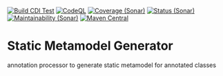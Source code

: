 [![Build CDI Test](https://github.com/guhilling/java-metamodel-generator/actions/workflows/maven.yml/badge.svg)](https://github.com/guhilling/java-metamodel-generator/actions/workflows/maven.yml)
[![CodeQL](https://github.com/guhilling/java-metamodel-generator/actions/workflows/codeql-analysis.yml/badge.svg)](https://github.com/guhilling/java-metamodel-generator/actions/workflows/codeql-analysis.yml)
[![Coverage (Sonar)](https://sonarcloud.io/api/project_badges/measure?project=de.hilling.lang.metamodel%3Ametamodel-generator&metric=coverage)](https://sonarcloud.io/dashboard?id=de.hilling.lang.metamodel%3Ametamodel-generator)
[![Status (Sonar)](https://sonarcloud.io/api/project_badges/measure?project=de.hilling.junit.cdi%3Ajava-metamodel-generator&metric=alert_status)](https://sonarcloud.io/dashboard?id=de.hilling.lang.metamodel%3Ametamodel-generator)
[![Maintainability (Sonar)](https://sonarcloud.io/api/project_badges/measure?project=de.hilling.lang.metamodel%3Ametamodel-generator&metric=sqale_rating)](https://sonarcloud.io/dashboard?id=de.hilling.lang.metamodel%3Ametamodel-generator)
[![Maven Central](https://img.shields.io/maven-central/v/de.hilling.lang.metamodel/java-metamodel-generator.svg)](http://search.maven.org/#search|gav|1|g:"de.hilling.lang.metamodel"%20AND%20a:"java-metamodel-generator")
# Static Metamodel Generator

annotation processor to generate static metamodel for annotated classes
